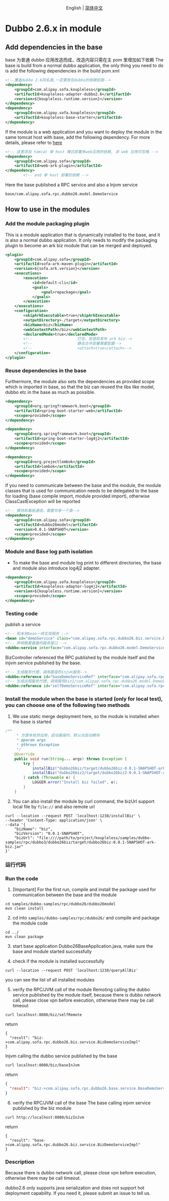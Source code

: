 <div align="center">

English | [简体中文](./README-zh_CN.md)

</div>

# Dubbo 2.6.x in module
## Add dependencies in the base
base 为普通 dubbo 应用改造而成，改造内容只需在主 pom 里增加如下依赖
The base is build from a normal dubbo application, the only thing you need to do is add the following dependencies in the build pom.xml
```xml
<!--覆盖dubbo 2.6同名类,一定要放在dubbo的依赖前面-->
<dependency>
    <groupId>com.alipay.sofa.koupleless</groupId>
    <artifactId>koupleless-adapter-dubbo2.6</artifactId>
    <version>${koupleless.runtime.version}</version>
</dependency>
<dependency>
    <groupId>com.alipay.sofa.koupleless</groupId>
    <artifactId>koupleless-base-starter</artifactId>
</dependency>
```
If the module is a web application and you want to deploy the module in the same tomcat host with base, add the following dependency. For more details, please refer to [here](https://www.sofastack.tech/projects/sofa-boot/sofa-ark-multi-web-component-deploy/)
```xml
<!-- 这里添加 tomcat 单 host 模式部署多web应用的依赖, 非 web 应用可忽略 -->
<dependency>
    <groupId>com.alipay.sofa</groupId>
    <artifactId>web-ark-plugin</artifactId>
</dependency>
        <!-- end 单 host 部署的依赖 -->
```

Here the base published a RPC service and also a Injvm service
```shell
base/com.alipay.sofa.rpc.dubbo26.model.DemoService
```

## How to use in the modules
### Add the module packaging plugin
This is a module application that is dynamically installed to the base, and it is also a normal dubbo application. It only needs to modify the packaging plugin to become an ark biz module that can be merged and deployed.
```xml
<plugin>
    <groupId>com.alipay.sofa</groupId>
    <artifactId>sofa-ark-maven-plugin</artifactId>
    <version>${sofa.ark.version}</version>
    <executions>
        <execution>
            <id>default-cli</id>
            <goals>
                <goal>repackage</goal>
            </goals>
        </execution>
    </executions>
    <configuration>
        <skipArkExecutable>true</skipArkExecutable>
        <outputDirectory>./target</outputDirectory>
        <bizName>biz</bizName>
        <webContextPath>/biz</webContextPath>
        <declaredMode>true</declaredMode>
        <!--					打包、安装和发布 ark biz-->
        <!--					静态合并部署需要配置-->
        <!--					<attach>true</attach>-->
    </configuration>
</plugin>
```
### Reuse dependencies in the base
Furthermore, the module also sets the dependencies as provided scope which is imported in base, so that the biz can reused the libs like model, dubbo etc in the base as much as possible.


```xml
<dependency>
	<groupId>org.springframework.boot</groupId>
	<artifactId>spring-boot-starter-web</artifactId>
	<scope>provided</scope>
</dependency>

<dependency>
    <groupId>org.springframework.boot</groupId>
    <artifactId>spring-boot-starter-log4j2</artifactId>
    <scope>provided</scope>
</dependency>

<dependency>
    <groupId>org.projectlombok</groupId>
    <artifactId>lombok</artifactId>
    <scope>provided</scope>
</dependency>
```
If you need to communicate between the base and the module, the module classes that is used for communication needs to be delegated to the base for loading (base compile import, module provided import), otherwise ClassCastException will be reported
```xml
<!-- 模块和基座通信，需要共享一个类-->
<dependency>
    <groupId>com.alipay.sofa</groupId>
    <artifactId>dubbo26model</artifactId>
    <version>0.0.1-SNAPSHOT</version>
    <scope>provided</scope>
</dependency>
```
### Module and Base log path isolation
- To make the base and module log print to different directories, the base and module also introduce log4j2 adapter.

```xml
<dependency>
    <groupId>com.alipay.sofa.koupleless</groupId>
    <artifactId>koupleless-adapter-log4j2</artifactId>
    <version>${koupleless.runtime.version}</version>
    <scope>provided</scope>
</dependency>
```

### Testing code
publish a service
``` xml
<!-- 和本地bean一样实现服务 -->
<bean id="demoService" class="com.alipay.sofa.rpc.dubbo26.biz.service.BizDemoServiceImpl"/>
<!-- 声明需要暴露的服务接口 -->
<dubbo:service interface="com.alipay.sofa.rpc.dubbo26.model.DemoService" ref="demoService" group="biz"/>    <!-- 和本地bean一样实现服务 -->
```

BizController referenced the RPC published by the module itself and the injvm service published by the base.

``` xml
<!-- 生成服务代理，调用基座的injvm服务-->
<dubbo:reference id="baseDemoServiceRef" interface="com.alipay.sofa.rpc.dubbo26.model.DemoService" scope="local" group="base" check="false"/>
<!-- 生成远程服务代理，调用服务biz1/com.alipay.sofa.rpc.dubbo26.model.DemoService-->
<dubbo:reference id="selfDemoServiceRef" interface="com.alipay.sofa.rpc.dubbo26.model.DemoService" scope="remote" group="biz" check="false"/>
```
### Install the module when the base is started (only for local test), you can choose one of the following two methods
1. We use static merge deployment here, so the module is installed when the base is started
```java 
/**
     * 方便本地测试用，启动基座时，默认也启动模块
     * @param args
     * @throws Exception
     */
    @Override
    public void run(String... args) throws Exception {
        try {
            installBiz("dubbo26biz/target/dubbo26biz-0.0.1-SNAPSHOT-ark-biz.jar");
            installBiz("dubbo26biz2/target/dubbo26biz2-0.0.1-SNAPSHOT-ark-biz.jar");
        } catch (Throwable e) {
            LOGGER.error("Install biz failed", e);
        }
    }
```
2. You can also install the module by curl command, the bizUrl support local file by `file://` and also remote url

```shell
curl --location --request POST 'localhost:1238/installBiz' \
--header 'Content-Type: application/json' \
--data '{
    "bizName": "biz",
    "bizVersion": "0.0.1-SNAPSHOT",
    "bizUrl": "file:////path/to/project/koupleless/samples/dubbo-samples/rpc/dubbo3/dubbo26biz/target/dubbo26biz-0.0.1-SNAPSHOT-ark-biz.jar"
}'
```

### 运行代码
### Run the code
1. [Important] For the first run, compile and install the package used for communication between the base and the module
```shell
cd samples/dubbo-samples/rpc/dubbo26/dubbo26model
mvn clean install
```

2. cd into `samples/dubbo-samples/rpc/dubbo26/` and compile and package the module code
```shell
cd ../
mvn clean package
```
3. start base application Dubbo26BaseApplication.java, make sure the base and module started successfully

4. check if the module is installed successfully

```shell
curl --location --request POST 'localhost:1238/queryAllBiz'
```
you can see the list of all installed modules

5. verify the RPC/JVM call of the module
Remoting calling the dubbo service published by the module itself, because there is dubbo network call, please close vpn before execution, otherwise there may be call timeout
```shell
curl localhost:8080/biz/selfRemote
```
return
```shell
{
  "result": "biz->com.alipay.sofa.rpc.dubbo26.biz.service.BizDemoServiceImpl"
}
```
Injvm calling the dubbo service published by the base
```shell
curl localhost:8080/biz/baseInJvm
```
return
```json
{
  "result": "biz->com.alipay.sofa.rpc.dubbo26.base.service.BaseDemoService"
}
```
6. verify the RPC/JVM call of the base
The base calling injvm service published by the biz module
```shell
curl http://localhost:8080/bizInJvm
```
return
```shell
{
  "result": "base->com.alipay.sofa.rpc.dubbo26.biz.service.BizDemoServiceImpl"
}
```

### Description
Because there is dubbo network call, please close vpn before execution, otherwise there may be call timeout.

dubbo2.6 only supports java serialization and does not support hot deployment capability. If you need it, please submit an issue to tell us.

